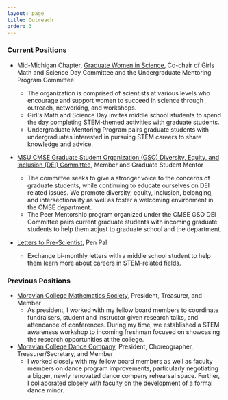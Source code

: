 ```yaml
---
layout: page
title: Outreach
order: 3
---
```

### Current Positions


* Mid-Michigan Chapter, [Graduate Women in Science](https://midmichigan.wixsite.com/gwis), Co-chair of Girls Math and Science Day Committee and the Undergraduate Mentoring Program Committee 
  * The organization is comprised of scientists at various levels who encourage and support women to succeed in science through outreach, networking, and workshops. 
  * Girl's Math and Science Day invites middle school students to spend the day completing STEM-themed activities with graduate students. 
  * Undergraduate Mentoring Program pairs graduate students with undergraduates interested in pursuing STEM careers to share knowledge and advice. 
  
* [MSU CMSE Graduate Student Organization (GSO) Diversity, Equity, and Inclusion (DEI) Committee](https://cmse.msu.edu/dept-resources/dei/),  Member and Graduate Student Mentor
  * The committee seeks to give a stronger voice to the concerns of graduate students, while continuing to educate ourselves on DEI related issues. We promote diversity, equity, inclusion, belonging, and intersectionality as well as foster a welcoming environment in the CMSE department. 
  * The Peer Mentorship program organized under the CMSE GSO DEI Committee pairs current graduate students with incoming graduate students to help them adjust to graduate school and the department. 

* [Letters to Pre-Scientist](https://prescientist.org/), Pen Pal
  * Exchange bi-monthly letters with a middle school student to help them learn more about careers in STEM-related fields.



### Previous Positions 
* [Moravian College Mathematics Society](https://www.moravian.edu/mathematics/student-opportunities), President, Treasurer, and Member
  * As president, I worked with my fellow board members to coordinate fundraisers, student and instructor given research talks, and attendance of conferences. During my time, we established a STEM awareness workshop to incoming freshman focused on showcasing the research opportunities at the college.
* [Moravian College Dance Company](moravian.edu/music/dance-at-moravian/dance-company), President, Choreographer, Treasurer/Secretary, and Member
  * I worked closely with my fellow board members as well as faculty members on dance program improvements, particularly negotiating a bigger, newly renovated dance company rehearsal space. Further, I collaborated closely with faculty on the development of a formal dance minor.